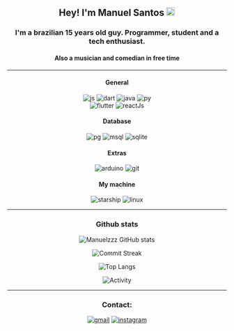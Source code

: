 <div align='center'>

## Hey! I'm Manuel Santos <img src="https://media.giphy.com/media/hvRJCLFzcasrR4ia7z/giphy.gif" width="20px">
### I'm a brazilian 15 years old guy. Programmer, student and a tech enthusiast.
#### Also a musician and comedian in free time
  
<HR width=100% size=5>
<div align='center'>
<h4>General</h4>
 <img alig='center' alt='js' src=https://img.shields.io/badge/javascript-%23323330.svg?style=for-the-badge&logo=javascript&logoColor=%23F7DF1E>
<img alig='center' alt='dart' src=https://img.shields.io/badge/dart-%230175C2.svg?style=for-the-badge&logo=dart&logoColor=white>
<img alig='center' alt='java' src=https://img.shields.io/badge/Java-ED8B00?style=for-the-badge&logo=java&logoColor=white>
<img alig='center' alt='py' src=https://img.shields.io/badge/Python-FFD43B?style=for-the-badge&logo=python&logoColor=informational&color=yellow>
<div>
<img alig='center' alt='flutter' src=https://img.shields.io/badge/Flutter-%2302569B.svg?style=for-the-badge&logo=Flutter&logoColor=white>
<img alig='center' alt='reactJs' src=https://img.shields.io/badge/React-20232A?style=for-the-badge&logo=react&logoColor=61DAFB>
</div>
<h4>Database</h4>
<img alig='center' alt='pg' src=https://img.shields.io/badge/postgres-%23316192.svg?style=for-the-badge&logo=postgresql&logoColor=white>
<img alig='center' alt='msql' src=https://img.shields.io/badge/MySQL-005C84?style=for-the-badge&logo=mysql&logoColor=white>
<img alig='center' alt='sqlite' src=https://img.shields.io/badge/SQLite-07405E?style=for-the-badge&logo=sqlite&logoColor=white>
<h4>Extras</h4>
<img alig='center' alt='arduino' src=https://img.shields.io/badge/-Arduino-00979D?style=for-the-badge&logo=Arduino&logoColor=white>
<img alig='center' alt='git' src=https://img.shields.io/badge/git-%23F05033.svg?style=for-the-badge&logo=git&logoColor=white>
<h4>My machine</h4>
<img alig='center' alt='starship' src=https://img.shields.io/badge/starship-DD0B78?style=for-the-badge&logo=starship&logoColor=white>
<img alig='center' alt='linux' src=https://img.shields.io/badge/Linux-FCC624?style=for-the-badge&logo=linux&logoColor=black>
</div>
<HR width=100% size=5>
  
### Github stats
  
![Manuelzzz GitHub stats](https://github-readme-stats-manuelzzz.vercel.app/api?username=manuelzzz&show_icons=true&theme=dark)

![Commit Streak](https://github-readme-streak-stats.herokuapp.com/?user=manuelzzz&theme=dark)
  
![Top Langs](https://github-readme-stats-manuelzzz.vercel.app/api/top-langs/?username=manuelzzz&layout=compact&theme=dark)

  <div align='center' max-width:100vw width:150px;>
  
![Activity](https://github-readme-activity-graph.cyclic.app/graph?username=manuelzzz&theme=high-contrast)
  
  </div>
    
<HR width=100% size=5> 
 
### Contact:
[![gmail](https://img.shields.io/badge/Gmail-D14836?style=for-the-badge&logo=gmail&logoColor=white)](mailto:manuel.santos.souza.23@gmail.com)
[![instagram](https://img.shields.io/badge/Instagram-E4405F?style=for-the-badge&logo=instagram&logoColor=white)](https://instagram.com/manel.rar)

</div>
